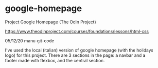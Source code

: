 # google-homepage
Project Google Homepage (The Odin Project)

https://www.theodinproject.com/courses/foundations/lessons/html-css

05/12/20 manu-git-code

I've used the local (italian) version of google homepage (with the holidays logo) for this project. There are 3 sections in the page: a navbar and a footer made with flexbox, and the central section. 

